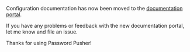 Configuration documentation has now been moved to the [documentation portal](https://docs.pwpush.com/docs/config-strategies/).

If you have any problems or feedback with the new documentation portal, let me know and file an issue.

Thanks for using Password Pusher!

